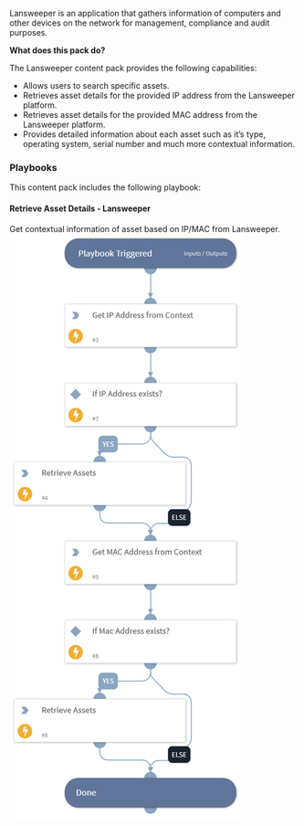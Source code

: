 Lansweeper is an application that gathers information of computers and other devices on the network for management, compliance and audit purposes.


**What does this pack do?**

The Lansweeper content pack provides the following capabilities:
- Allows users to search specific assets.
- Retrieves asset details for the provided IP address from the Lansweeper platform. 
- Retrieves asset details for the provided MAC address from the Lansweeper platform.
- Provides detailed information about each asset such as it’s type, operating system, serial number and much more contextual information.

### Playbooks

This content pack includes the following playbook:

#### Retrieve Asset Details - Lansweeper
Get contextual information of asset based on IP/MAC from Lansweeper.
![Retrieve Asset Details - Lansweeper](Readme_files/Retrieve_Asset_Details_-_Lansweeper.png)